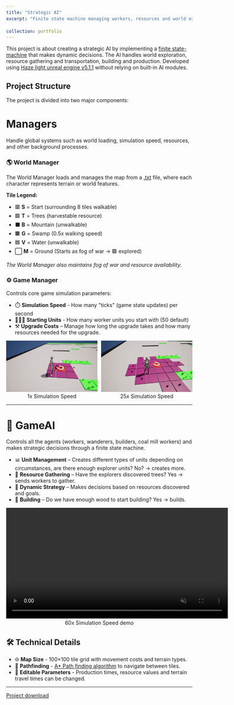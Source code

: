 ```yaml
---
title: "Strategic AI"
excerpt: "Finite state machine managing workers, resources and world exploration <br/><img src='/images/Strategic_AI/Strategic_AI_FrontPage.gif' style='width:500px !important; height:300px !important; object-fit:cover;'>" 

collection: portfolio
---
```


This project is about creating a strategic AI by implementing a  [finite state-machine](https://en.wikipedia.org/wiki/Finite-state_machine) that makes dynamic decisions. The AI handles world exploration, resource gathering and transportation, building and production.
Developed using [Haze light unreal engine v5.1.1](https://angelscript.hazelight.se/) without relying on built-in AI modules.

## Project Structure  

The project is divided into two major components:  

# Managers  

Handle global systems such as world loading, simulation speed, resources, and other background processes.  

### 🌎 World Manager  
The World Manager loads and manages the map from a [.txt](/files/Strategic_AI/MapAI.txt "Click to view the map file") file, where each character represents terrain or world features.

**Tile Legend:**  
- 🟥 **S** = Start (surrounding 8 tiles walkable)  
- 🟩 **T** = Trees (harvestable resource)  
- ⬛ **B** = Mountain (unwalkable)  
- 🟫 **G** = Swamp (0.5x walking speed)  
- 🟦 **V** = Water (unwalkable)  
- ⬜ **M** = Ground (Starts as fog of war -> 🟪 explored)

*The World Manager also maintains fog of war and resource availability.*


### ⚙️ Game Manager

Controls core game simulation parameters:

- ⏱️ **Simulation Speed**  - How many "ticks" (game state updates) per second
- 🧑‍🤝‍🧑 **Starting Units**    - How many worker units you start with (50 default)
- ⚒️ **Upgrade Costs** – Manage how long the upgrade takes and how many resources needed for the upgrade.

<div style="display: flex; align-items: flex-start; gap: 10px;">
  <div style="text-align: center;">
    <img src="/images/Strategic_AI/Slow_Simulation.gif" width="300" />
    <div>1x Simulation Speed</div>
  </div>
  <div style="text-align: center;">
    <img src="/images/Strategic_AI/Fast_simulation.gif" width="300" />
    <div>25x Simulation Speed</div>
  </div>
</div>

---

# 🧠 GameAI

Controls all the agents (workers, wanderers, builders, coal mill workers) and makes strategic decisions through a finite state machine.


- 📊 **Unit Management** – Creates different types of units depending on circumstances, are there enough explorer units? No? -> creates more.
- 🌲 **Resource Gathering** – Have the explorers discovered trees? Yes -> sends workers to gather.  
- 🎯 **Dynamic Strategy** – Makes decisions based on resources discovered and goals.  
- 🔨 **Building** – Do we have enough wood to start building? Yes -> builds.  

<div style="text-align: center;">
  <video width="600" autoplay muted loop controls>
    <source src="/files/Strategic_AI/Strategic_AI_Demo.mp4" type="video/mp4">
    Your browser does not support the video tag.
  </video>
  <div>60x Simulation Speed demo</div>
</div>

## 🛠️ Technical Details  

 - 🌐 **Map Size** - 100×100 tile grid with movement costs and terrain types.  
 - 🧭 **Pathfinding** - [A* Path finding algorithm](https://en.wikipedia.org/wiki/A*_search_algorithm) to navigate between tiles.  
 - 📝 **Editable Parameters** - Production times, resource values and terrain travel times can be changed.

---

[Project download](https://drive.google.com/file/d/19BX4hkLCzrVc2WmQ9S_dqxClKyHmWsRs/view?usp=drive_link)


